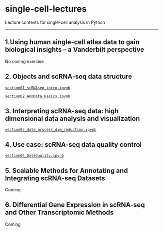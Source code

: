 # single-cell-lectures

Lecture contents for single-cell analysis in Python

---

## 1.Using human single-cell atlas data to gain biological insights – a Vanderbilt perspective
No coding exercise 

## 2. Objects and scRNA-seq data structure

[`section01_scRNAseq_intro.ipynb`](/notebooks2025/section01_scRNAseq_intro.ipynb)

[`section02_AnnData_Basics.ipynb`](/notebooks2025/section02_AnnData_Basics.ipynb)


## 3. Interpreting scRNA-seq data: high dimensional data analysis and visualization
[`section03_data_process_dim_reduction.ipynb`](/notebooks2025/section03_data_process_dim_reduction.ipynb)


## 4. Use case: scRNA-seq data quality control
[`section04_DataQuality.ipynb`](/notebooks2025/section04_DataQuality.ipynb)


## 5. Scalable Methods for Annotating and Integrating scRNA-seq Datasets
Coming

## 6. Differential Gene Expression in scRNA-seq and Other Transcriptomic Methods
Coming
